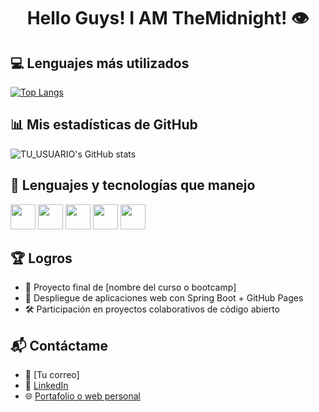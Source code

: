 <h1 align="center">Hello Guys! I AM TheMidnight! 👁️</h1>


## 💻 Lenguajes más utilizados
[![Top Langs](https://github-readme-stats.vercel.app/api/top-langs/?username=TU_USUARIO&layout=compact&langs_count=6&theme=radical)](https://github.com/TU_USUARIO)

## 📊 Mis estadísticas de GitHub
![TU_USUARIO's GitHub stats](https://github-readme-stats.vercel.app/api?username=TU_USUARIO&show_icons=true&theme=radical)

## 🚀 Lenguajes y tecnologías que manejo
<p align="left">
  <img src="https://cdn.jsdelivr.net/gh/devicons/devicon/icons/java/java-original.svg" width="40" height="40"/>
  <img src="https://cdn.jsdelivr.net/gh/devicons/devicon/icons/spring/spring-original.svg" width="40" height="40"/>
  <img src="https://cdn.jsdelivr.net/gh/devicons/devicon/icons/html5/html5-original.svg" width="40" height="40"/>
  <img src="https://cdn.jsdelivr.net/gh/devicons/devicon/icons/css3/css3-original.svg" width="40" height="40"/>
  <img src="https://cdn.jsdelivr.net/gh/devicons/devicon/icons/javascript/javascript-original.svg" width="40" height="40"/>
  <!-- Agrega más iconos según los lenguajes que sepas -->
</p>

## 🏆 Logros
- 🥇 Proyecto final de [nombre del curso o bootcamp]
- 🚀 Despliegue de aplicaciones web con Spring Boot + GitHub Pages
- 🛠 Participación en proyectos colaborativos de código abierto

## 📬 Contáctame
- 📧 [Tu correo]
- 💼 [LinkedIn](https://linkedin.com/in/TU_USUARIO)
- 🌐 [Portafolio o web personal](https://tusitio.com)
